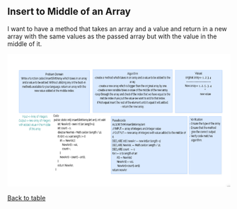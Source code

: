 ## Insert to Middle of an Array
 I want to have a method that takes an array and a value and return in a new array with the same values as the passed array but with the value in the middle of it.

<img src= "./inserShiftArray.png" height="300"  alt="">

  [Back to table](https://github.com/Marahmusleh/data-structures-and-algorithms/blob/main/java/README.md)
